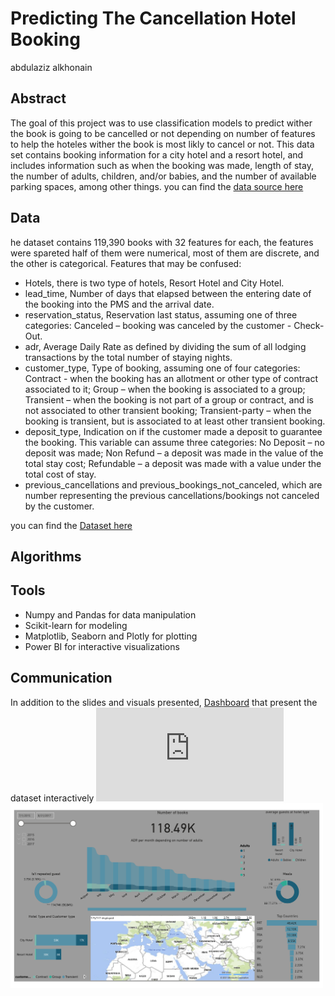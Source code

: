 # Predicting The Cancellation Hotel Booking
abdulaziz alkhonain


## Abstract
The goal of this project was to use classification models to predict wither the book is going to be cancelled or not depending on number of features to help the hoteles wither the book is most likly to cancel or not. This data set contains booking information for a city hotel and a resort hotel, and includes information such as when the booking was made, length of stay, the number of adults, children, and/or babies, and the number of available parking spaces, among other things. you can find the [data source here](https://www.kaggle.com/jessemostipak/hotel-booking-demand)

## Data
he dataset contains 119,390 books with 32 features for each, the features were spareted half of them were numerical, most of them are discrete, and the other is categorical. 
Features that may be confused:
* Hotels, there is two type of hotels, Resort Hotel and City Hotel.
* lead_time, Number of days that elapsed between the entering date of the booking into the PMS and the arrival date.
* reservation_status, Reservation last status, assuming one of three categories: Canceled – booking was canceled by the customer - Check-Out.
* adr, Average Daily Rate as defined by dividing the sum of all lodging transactions by the total number of staying nights.
* customer_type, Type of booking, assuming one of four categories: Contract - when the booking has an allotment or other type of contract associated to it; Group – when the booking is associated to a group; Transient – when the booking is not part of a group or contract, and is not associated to other transient booking; Transient-party – when the booking is transient, but is associated to at least other transient booking.
* deposit_type, Indication on if the customer made a deposit to guarantee the booking. This variable can assume three categories: No Deposit – no deposit was made; Non Refund – a deposit was made in the value of the total stay cost; Refundable – a deposit was made with a value under the total cost of stay.
* previous_cancellations and previous_bookings_not_canceled, which are number representing the previous cancellations/bookings not canceled by the customer.

you can find the [Dataset here](https://github.com/alkhonain/Tuwaiq_project/blob/main/project/project_dataset.csv)



## Algorithms
## Tools
- Numpy and Pandas for data manipulation
- Scikit-learn for modeling
- Matplotlib, Seaborn and Plotly for plotting
- Power BI for interactive visualizations


## Communication
In addition to the slides and visuals presented, [Dashboard](https://app.powerbi.com/links/J0U_XkHnTo?ctid=f2e06d3e-47a5-424e-84d5-7818cd99b0fa&pbi_source=linkShare) that present the dataset interactively 
![](https://github.com/alkhonain/Tuwaiq_project/blob/main/project_dashboard.pdf)
<img src="project_dashboard.pdf" width=500>

